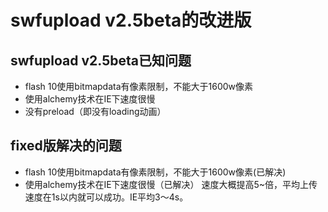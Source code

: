 # swfupload v2.5beta的改进版

## swfupload v2.5beta已知问题
* flash 10使用bitmapdata有像素限制，不能大于1600w像素
* 使用alchemy技术在IE下速度很慢
* 没有preload（即没有loading动画）

## fixed版解决的问题
* flash 10使用bitmapdata有像素限制，不能大于1600w像素(已解决)
* 使用alchemy技术在IE下速度很慢（已解决）
速度大概提高5~倍，平均上传速度在1s以内就可以成功。IE平均3～4s。

